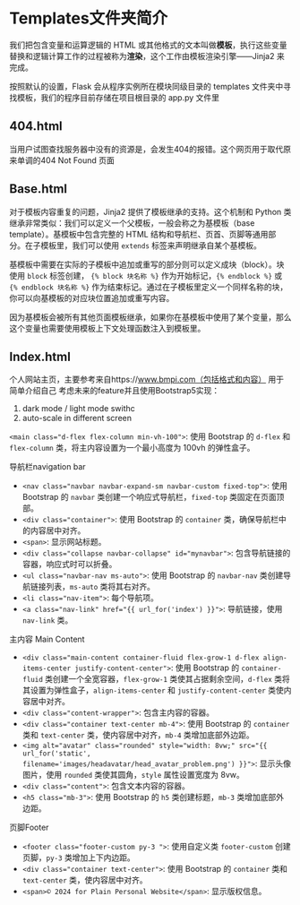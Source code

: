 # Templates文件夹简介

我们把包含变量和运算逻辑的 HTML 或其他格式的文本叫做**模板**，执行这些变量替换和逻辑计算工作的过程被称为**渲染**，这个工作由模板渲染引擎——Jinja2 来完成。

按照默认的设置，Flask 会从程序实例所在模块同级目录的 templates 文件夹中寻找模板，我们的程序目前存储在项目根目录的 app.py 文件里

## 404.html

当用户试图查找服务器中没有的资源是，会发生404的报错。这个网页用于取代原来单调的404 Not Found 页面



## Base.html

对于模板内容重复的问题，Jinja2 提供了模板继承的支持。这个机制和 Python 类继承非常类似：我们可以定义一个父模板，一般会称之为基模板（base template）。基模板中包含完整的 HTML 结构和导航栏、页首、页脚等通用部分。在子模板里，我们可以使用 `extends` 标签来声明继承自某个基模板。

基模板中需要在实际的子模板中追加或重写的部分则可以定义成块（block）。块使用 `block` 标签创建， `{% block 块名称 %}` 作为开始标记，`{% endblock %}` 或 `{% endblock 块名称 %}` 作为结束标记。通过在子模板里定义一个同样名称的块，你可以向基模板的对应块位置追加或重写内容。

因为基模板会被所有其他页面模板继承，如果你在基模板中使用了某个变量，那么这个变量也需要使用模板上下文处理函数注入到模板里。

## Index.html

个人网站主页，主要参考来自https://www.bmpi.com（包括格式和内容） 用于简单介绍自己
考虑未来的feature并且使用Bootstrap5实现：
1. dark mode / light mode swithc
2. auto-scale in different screen

`<main class="d-flex flex-column min-vh-100">`: 使用 Bootstrap 的 `d-flex` 和 `flex-column` 类，将主内容设置为一个最小高度为 100vh 的弹性盒子。



导航栏navigation bar

- `<nav class="navbar navbar-expand-sm navbar-custom fixed-top">`: 使用 Bootstrap 的 `navbar` 类创建一个响应式导航栏，`fixed-top` 类固定在页面顶部。
- `<div class="container">`: 使用 Bootstrap 的 `container` 类，确保导航栏中的内容居中对齐。
- `<span>`: 显示网站标题。
- `<div class="collapse navbar-collapse" id="mynavbar">`: 包含导航链接的容器，响应式时可以折叠。
- `<ul class="navbar-nav ms-auto">`: 使用 Bootstrap 的 `navbar-nav` 类创建导航链接列表，`ms-auto` 类将其右对齐。
- `<li class="nav-item">`: 每个导航项。
- `<a class="nav-link" href="{{ url_for('index') }}">`: 导航链接，使用 `nav-link` 类。



主内容 Main Content

- `<div class="main-content container-fluid flex-grow-1 d-flex align-items-center justify-content-center">`: 使用 Bootstrap 的 `container-fluid` 类创建一个全宽容器，`flex-grow-1` 类使其占据剩余空间，`d-flex` 类将其设置为弹性盒子，`align-items-center` 和 `justify-content-center` 类使内容居中对齐。
- `<div class="content-wrapper">`: 包含主内容的容器。
- `<div class="container text-center mb-4">`: 使用 Bootstrap 的 `container` 类和 `text-center` 类，使内容居中对齐，`mb-4` 类增加底部外边距。
- `<img alt="avatar" class="rounded" style="width: 8vw;" src="{{ url_for('static', filename='images/headavatar/head_avatar_problem.png') }}">`: 显示头像图片，使用 `rounded` 类使其圆角，`style` 属性设置宽度为 8vw。
- `<div class="content">`: 包含文本内容的容器。
- `<h5 class="mb-3">`: 使用 Bootstrap 的 `h5` 类创建标题，`mb-3` 类增加底部外边距。



页脚Footer

- `<footer class="footer-custom py-3 ">`: 使用自定义类 `footer-custom` 创建页脚，`py-3` 类增加上下内边距。
- `<div class="container text-center">`: 使用 Bootstrap 的 `container` 类和 `text-center` 类，使内容居中对齐。
- `<span>© 2024 for Plain Personal Website</span>`: 显示版权信息。